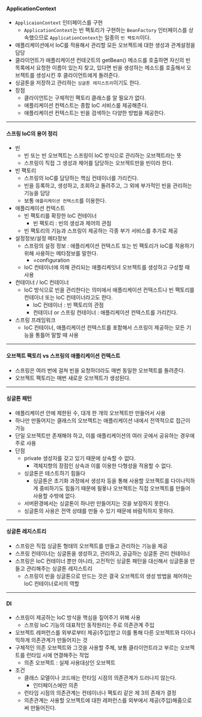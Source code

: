 #### ApplicationContext

- `ApplicaionContext` 인터페이스를 구현
  -  `ApplicationContext`는 빈 팩토리가 구현하는 `BeanFactory` 인터페이스를 상속했으므로 `ApplicationContext`는 일종의 `빈 팩토리`이다.
- 애플리케이션에서 IoC를 적용해서 관리할 모든 오브젝트에 대한 생성과 관계설정을 담당
- 클라이언트가 애플리케이션 컨테긋트의 getBean() 메소드를 호출하면 자신의 빈 목록에서 요청한 이름이 있는지 찾고, 있다면 빈을 생성하는 메소드를 호출해서 오브젝트를 생성시킨 후 클라이언트에게 돌려준다.
- 싱글톤을 저장하고 관리하는 `싱글톤 레지스트리`이기도 한다.
- 장점
  - 클라이언트는 구체적인 팩토리 클래스를 알 필요가 없다.
  - 애플리케이션 컨텍스트는 종합 IoC 서비스를 제공해준다.
  - 애플리케이션 컨텍스트는 빈을 검색하는 다양한 방법을 제공한다.

---

#### 스프링 IoC의 용어 정리

- 빈
  - 빈 또는 빈 오브젝트는 스프링이 IoC 방식으로 관리하는 오브젝트라는 뜻
  - 스프링이 직접 그 생성과 제어를 담당하는 오브젝트만을 빈이라 한다.
- 빈 팩토리
  - 스프링의 IoC를 담당하는 핵심 컨테이너를 가리킨다.
  - 빈을 등록하고, 생성하고, 조회하고 돌려주고, 그 외에 부가적인 빈을 관리하는 기능을 담당
  - 보통 `애플리케이션 컨텍스트`를 이용한다.
- 애플리케이션 컨텍스트
  - 빈 팩토리를 확장한 IoC 컨테이너
    - 빈 팩토리 : 빈의 생성과 제어의 관점
  - 빈 팩토리의 기능과 스프링이 제공하는 각종 부가 서비스를 추가로 제공
- 설정정보/설정 메타정보
  - 스프링의 설정 정보 : 애플리케이션 컨텍스트 또는 빈 팩토리가 IoC를 적용하기 위해 사용하는 메타정보를 말한다.
    - =configuration
  - IoC 컨테이너에 의해 관리되는 애플리케잇녀 오브젝트를 생성하고 구성할 때 사용
- 컨테이너 / IoC 컨테이너
  - IoC 방식으로 빈을 관리한다는 의미에서 애플리케이션 컨텍스트나 빈 팩토리를 컨테이너 또는 IoC 컨테이너라고도 한다.
    - IoC 컨테이너 : 빈 팩토리의 관점
    - 컨테이너 or 스프링 컨테이너 : 애플리케이션 컨텍스트를 가리킨다.
- 스프링 프레임워크
  - IoC 컨테이너, 애플리케이션 컨텍스트를 포함해서 스프링이 제공하는 모든 기능을 통틀어 말할 때 사용

---

#### 오브젝트 팩토리 vs 스프링의 애플리케이션 컨텍스트

- 스프링은 여러 번에 걸쳐 빈을 요청하더라도 매번 동일한 오브젝트를 돌려준다.
- 오브젝트 팩토리는 매번 새로운 오브젝트가 생성된다.

---

#### 싱글톤 패턴

- 애플리케이션 안에 제한된 수, 대개 한 개의 오브젝트만 만들어서 사용
- 하나만 만들어지는 클래스의 오브젝트는 애플리케이션 내에서 전역적으로 접근이 가능
- 단일 오브젝트만 존재해야 하고, 이를 애플리케이션의 여러 곳에서 공유하는 경우에 주로 사용
- 단점
  - private 생성자를 갖고 있기 때문에 상속할 수 없다.
    - 객체지향의 장점인 상속과 이를 이용한 다형성을 적용할 수 없다.
  - 싱글톤은 테스트하기 힘들다
    - 싱글톤은 초기화 과정에서 생성자 등을 통해 사용할 오브젝트를 다이나믹하게 중비하기도 힘들기 때문에 필욯나 오브젝트는 직접 오브젝트를 만들어 사용할 수밖에 없다.
  - 서버환경에서는 싱글톤이 하나만 만들어지는 것을 보장하지 못한다.
  - 싱글톤의 사용은 전역 상태를 만들 수 있기 때문에 바람직하지 못하다.

---

#### 싱글톤 레지스트리

- 스프링은 직접 싱글톤 형태의 오브젝트를 만들고 관리하는 기능을 제공
- 스프링 컨테이너는 싱글톤을 생성하고, 관리하고, 공급하는 싱글톤 관리 컨테이너
- 스프링은 IoC 컨테이너 뿐만 아니라, 고전적인 싱글톤 패턴을 대신해서 싱글톤을 만들고 관리해주는 싱글톤 레지스트리
  - 스프링이 빈을 싱글톤으로 만드는 것은 결국 오브젝트의 생성 방법을 제어하는 IoC 컨테이너로서의 역할

---

#### DI

- 스프링이 제공하는 IoC 방식을 핵심을 짚어주기 위해 사용
  - 스프링 IoC 기능의 대표적인 동작원리는 주로 의존관계 주입
- 오브젝트 레퍼런스를 외부로부터 제공(주입)받고 이를 통해 다른 오브젝트와 다이나믹하게 의존관계가 만들어지는 것
- 구체적인 의존 오브젝트와 그것을 사용할 주체, 보통 클라이언트라고 부르는 오브젝트를 런타임 시에 연결해주는 작업
  - 의존 오브젝트 :  실제 사용대상인 오브젝트
- 조건
  - 클래스 모델이나 코드에는 런타임 시점의 의존관계가 드러나지 않는다.
    - 인터페이스에만 의존
  - 런타임 시점의 의존관계는 컨테이너나 팩토리 같은 제 3의 존재가 결정
  - 의존관계는 사용할 오브젝트에 대한 레퍼런스를 외부에서 제공(주입)해줌으로써 만들어진다.